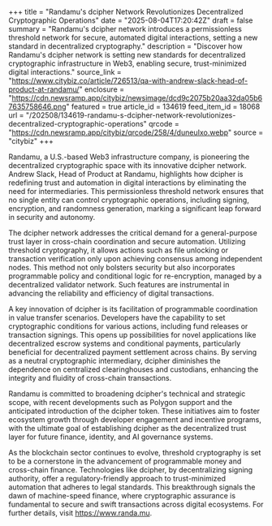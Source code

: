 +++
title = "Randamu's dcipher Network Revolutionizes Decentralized Cryptographic Operations"
date = "2025-08-04T17:20:42Z"
draft = false
summary = "Randamu's dcipher network introduces a permissionless threshold network for secure, automated digital interactions, setting a new standard in decentralized cryptography."
description = "Discover how Randamu's dcipher network is setting new standards for decentralized cryptographic infrastructure in Web3, enabling secure, trust-minimized digital interactions."
source_link = "https://www.citybiz.co/article/726513/qa-with-andrew-slack-head-of-product-at-randamu/"
enclosure = "https://cdn.newsramp.app/citybiz/newsimage/dcd9c2075b20aa32da05b67635758646.png"
featured = true
article_id = 134619
feed_item_id = 18068
url = "/202508/134619-randamu-s-dcipher-network-revolutionizes-decentralized-cryptographic-operations"
qrcode = "https://cdn.newsramp.app/citybiz/qrcode/258/4/duneuIxo.webp"
source = "citybiz"
+++

<p>Randamu, a U.S.-based Web3 infrastructure company, is pioneering the decentralized cryptographic space with its innovative dcipher network. Andrew Slack, Head of Product at Randamu, highlights how dcipher is redefining trust and automation in digital interactions by eliminating the need for intermediaries. This permissionless threshold network ensures that no single entity can control cryptographic operations, including signing, encryption, and randomness generation, marking a significant leap forward in security and autonomy.</p><p>The dcipher network addresses the critical demand for a general-purpose trust layer in cross-chain coordination and secure automation. Utilizing threshold cryptography, it allows actions such as file unlocking or transaction verification only upon achieving consensus among independent nodes. This method not only bolsters security but also incorporates programmable policy and conditional logic for re-encryption, managed by a decentralized validator network. Such features are instrumental in advancing the reliability and efficiency of digital transactions.</p><p>A key innovation of dcipher is its facilitation of programmable coordination in value transfer scenarios. Developers have the capability to set cryptographic conditions for various actions, including fund releases or transaction signings. This opens up possibilities for novel applications like decentralized escrow systems and conditional payments, particularly beneficial for decentralized payment settlement across chains. By serving as a neutral cryptographic intermediary, dcipher diminishes the dependence on centralized clearinghouses and custodians, enhancing the integrity and fluidity of cross-chain transactions.</p><p>Randamu is committed to broadening dcipher's technical and strategic scope, with recent developments such as Polygon support and the anticipated introduction of the dcipher token. These initiatives aim to foster ecosystem growth through developer engagement and incentive programs, with the ultimate goal of establishing dcipher as the decentralized trust layer for future finance, identity, and AI governance systems.</p><p>As the blockchain sector continues to evolve, threshold cryptography is set to be a cornerstone in the advancement of programmable money and cross-chain finance. Technologies like dcipher, by decentralizing signing authority, offer a regulatory-friendly approach to trust-minimized automation that adheres to legal standards. This breakthrough signals the dawn of machine-speed finance, where cryptographic assurance is fundamental to secure and swift transactions across digital ecosystems. For further details, visit <a href='https://www.randa.mu' rel='nofollow' target='_blank'>https://www.randa.mu</a>.</p>